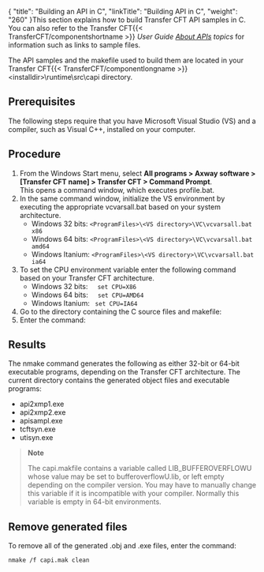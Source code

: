 {
    "title": "Building  an API in C",
    "linkTitle": "Building API in C",
    "weight": "260"
}This section explains how to build Transfer CFT API samples in C. You can also refer to the Transfer CFT{{< TransferCFT/componentshortname  >}} *User Guide <a href="../../../../about_this_document_zos/using_apis" class="MCXref xref">About APIs</a> topics* for information such as links to sample files.

The API samples and the makefile used to build them are located in your Transfer CFT{{< TransferCFT/componentlongname  >}} &lt;installdir>\\runtime\\src\\capi directory.

## Prerequisites

The following steps require that you have Microsoft Visual Studio (VS) and a compiler, such as Visual C++, installed on your computer.

## Procedure

1. From the Windows Start menu, select **All programs > Axway software > \[Transfer CFT name\] > Transfer CFT > Command Prompt**.  
    This opens a command window, which executes profile.bat.
1. In the same command window, initialize the VS environment by executing the appropriate vcvarsall.bat based on your system architecture.
    -   Windows 32 bits: `<ProgramFiles>\<VS directory>\VC\vcvarsall.bat x86`
    -   Windows 64 bits: `<ProgramFiles>\<VS directory>\VC\vcvarsall.bat amd64`
    -   Windows Itanium: `<ProgramFiles>\<VS directory>\VC\vcvarsall.bat ia64`
1. To set the CPU environment variable enter the following command based on your Transfer CFT architecture.
    -   Windows 32 bits:     `set CPU=X86`
    -   Windows 64 bits:     `set CPU=AMD64`
    -   Windows Itanium: ` set CPU=IA64`
1. Go to the directory containing the C source files and makefile:
1. Enter the command:

## Results

The nmake command generates the following as either 32-bit or 64-bit executable programs, depending on the Transfer CFT architecture. The current directory contains the generated object files and executable programs:

- api2xmp1.exe
- api2xmp2.exe
- apisampl.exe
- tcftsyn.exe
- utisyn.exe

> **Note**
>
> The capi.makfile contains a variable called LIB\_BUFFEROVERFLOWU whose value may be set to bufferoverflowU.lib, or left empty depending on the compiler version. You may have to manually change this variable if it is incompatible with your compiler. Normally this variable is empty in 64-bit environments.

## Remove generated files

To remove all of the generated .obj and .exe files, enter the command:

```
nmake /f capi.mak clean
```
